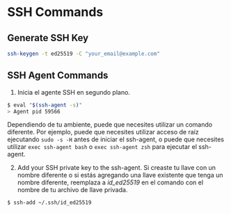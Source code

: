 # SSH Commands

## Generate SSH Key
```sh
ssh-keygen -t ed25519 -C "your_email@example.com"
```

## SSH Agent Commands
1.  Inicia el agente SSH en segundo plano.

```sh
$ eval "$(ssh-agent -s)"
> Agent pid 59566
```

Dependiendo de tu ambiente, puede que necesites utilizar un comando diferente. Por ejemplo, puede que necesites utilizar acceso de raíz ejecutando `sudo -s -H` antes de iniciar el ssh-agent, o puede que necesites utilizar `exec ssh-agent bash` o `exec ssh-agent zsh` para ejecutar el ssh-agent.


2.  Add your SSH private key to the ssh-agent. Si creaste tu llave con un nombre diferente o si estás agregando una llave existente que tenga un nombre diferente, reemplaza a _id_ed25519_ en el comando con el nombre de tu archivo de llave privada.
  
```sh
$ ssh-add ~/.ssh/id_ed25519
```

